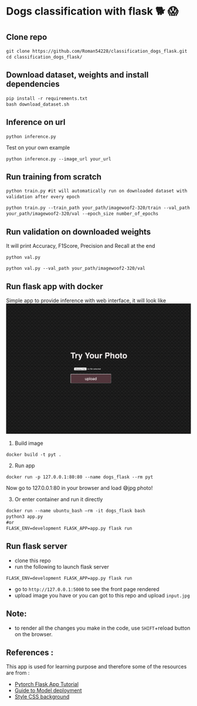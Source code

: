 # Dogs classification with flask :dog2: :scream:

## Clone repo
```
git clone https://github.com/Roman54228/classification_dogs_flask.git
cd classification_dogs_flask/
```

## Download dataset, weights and install dependencies
```
pip install -r requirements.txt
bash download_dataset.sh
```

## Inference on url
```
python inference.py
```
Test on your own example
```
python inference.py --image_url your_url
```

## Run training from scratch

```
python train.py #it will automatically run on downloaded dataset with validation after every epoch
```

```
python train.py --train_path your_path/imagewoof2-320/train --val_path your_path/imagewoof2-320/val --epoch_size number_of_epochs
```

## Run validation on downloaded weights

It will print Accuracy, F1Score, Precision and Recall at the end

```
python val.py
```

```
python val.py --val_path your_path/imagewoof2-320/val
```

## Run flask app with docker 

Simple app to provide inference with web interface, it will look like
![image](snapshot.png)

1) Build image
```
docker build -t pyt .
```

2) Run app

```
docker run -p 127.0.0.1:80:80 --name dogs_flask --rm pyt
```

Now go to 127.0.0.1:80 in your browser and load :sweat_smile:jpg photo!

3) Or enter container and run it directly 
```
docker run --name ubuntu_bash —rm -it dogs_flask bash
python3 app.py
#or
FLASK_ENV=development FLASK_APP=app.py flask run
```


## Run flask server 
- clone this repo
- run the following to launch flask server 
```
FLASK_ENV=development FLASK_APP=app.py flask run
```
- go to `http://127.0.0.1:5000` to see the front page rendered
- upload image you have or you can got to this repo and upload `input.jpg`

## Note:
- to render all the changes you make in the code, use `SHIFT`+reload button on the browser. 


## References :
This app is used for learning purpose and therefore some of the  resources are from : 
- [Pytorch Flask App Tutorial](https://pytorch.org/tutorials/intermediate/flask_rest_api_tutorial.html)
- [Guide to Model deployment](https://heartbeat.fritz.ai/brilliant-beginners-guide-to-model-deployment-133e158f6717)
- [Style CSS background](https://medium.com/@luclemo/styling-background-images-with-css-d9f44cb10a32)
